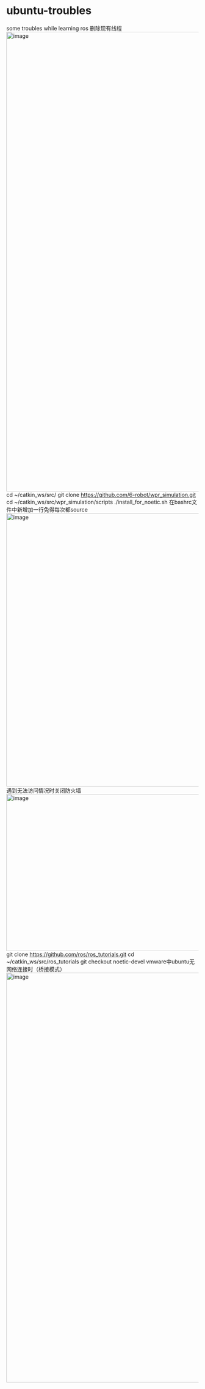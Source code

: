 # ubuntu-troubles
some troubles while learning ros
删除现有线程
<img width="1116" height="1206" alt="image" src="https://github.com/user-attachments/assets/94ec993e-0906-40f5-83ff-9601dd725a27" />
cd ~/catkin_ws/src/
git clone https://github.com/6-robot/wpr_simulation.git
cd ~/catkin_ws/src/wpr_simulation/scripts
./install_for_noetic.sh
在bashrc文件中新增加一行免得每次都source
<img width="1009" height="717" alt="image" src="https://github.com/user-attachments/assets/97c0c2f3-f8f7-4f4d-8f28-e3a022d62e23" />
遇到无法访问情况时关闭防火墙
<img width="1176" height="412" alt="image" src="https://github.com/user-attachments/assets/18b426ad-56b9-4969-8b70-1a46fdab47b4" />
git clone https://github.com/ros/ros_tutorials.git
cd ~/catkin_ws/src/ros_tutorials 
git checkout noetic-devel
vmware中ubuntu无网络连接时（桥接模式）
<img width="1027" height="1075" alt="image" src="https://github.com/user-attachments/assets/a31fa9a8-096c-4b3d-9d54-125cdf55fd90" />
